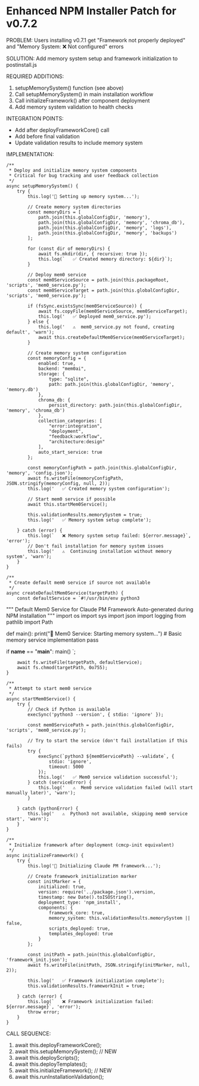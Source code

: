 
Enhanced NPM Installer Patch for v0.7.2
=========================================

PROBLEM: Users installing v0.7.1 get "Framework not properly deployed" and "Memory System: ❌ Not configured" errors

SOLUTION: Add memory system setup and framework initialization to postinstall.js

REQUIRED ADDITIONS:
1. setupMemorySystem() function (see above)
2. Call setupMemorySystem() in main installation workflow
3. Call initializeFramework() after component deployment
4. Add memory system validation to health checks

INTEGRATION POINTS:
- Add after deployFrameworkCore() call
- Add before final validation
- Update validation results to include memory system

IMPLEMENTATION:

    /**
     * Deploy and initialize memory system components
     * Critical for bug tracking and user feedback collection
     */
    async setupMemorySystem() {
        try {
            this.log('🧠 Setting up memory system...');
            
            // Create memory system directories
            const memoryDirs = [
                path.join(this.globalConfigDir, 'memory'),
                path.join(this.globalConfigDir, 'memory', 'chroma_db'),
                path.join(this.globalConfigDir, 'memory', 'logs'),
                path.join(this.globalConfigDir, 'memory', 'backups')
            ];
            
            for (const dir of memoryDirs) {
                await fs.mkdir(dir, { recursive: true });
                this.log(`   ✅ Created memory directory: ${dir}`);
            }
            
            // Deploy mem0 service
            const mem0ServiceSource = path.join(this.packageRoot, 'scripts', 'mem0_service.py');
            const mem0ServiceTarget = path.join(this.globalConfigDir, 'scripts', 'mem0_service.py');
            
            if (fsSync.existsSync(mem0ServiceSource)) {
                await fs.copyFile(mem0ServiceSource, mem0ServiceTarget);
                this.log('   ✅ Deployed mem0_service.py');
            } else {
                this.log('   ⚠️  mem0_service.py not found, creating default', 'warn');
                await this.createDefaultMem0Service(mem0ServiceTarget);
            }
            
            // Create memory system configuration
            const memoryConfig = {
                enabled: true,
                backend: "mem0ai",
                storage: {
                    type: "sqlite",
                    path: path.join(this.globalConfigDir, 'memory', 'memory.db')
                },
                chroma_db: {
                    persist_directory: path.join(this.globalConfigDir, 'memory', 'chroma_db')
                },
                collection_categories: [
                    "error:integration",
                    "deployment", 
                    "feedback:workflow",
                    "architecture:design"
                ],
                auto_start_service: true
            };
            
            const memoryConfigPath = path.join(this.globalConfigDir, 'memory', 'config.json');
            await fs.writeFile(memoryConfigPath, JSON.stringify(memoryConfig, null, 2));
            this.log('   ✅ Created memory system configuration');
            
            // Start mem0 service if possible
            await this.startMem0Service();
            
            this.validationResults.memorySystem = true;
            this.log('   ✅ Memory system setup complete');
            
        } catch (error) {
            this.log(`   ❌ Memory system setup failed: ${error.message}`, 'error');
            // Don't fail installation for memory system issues
            this.log('   ⚠️  Continuing installation without memory system', 'warn');
        }
    }

    /**
     * Create default mem0 service if source not available
     */
    async createDefaultMem0Service(targetPath) {
        const defaultService = `#!/usr/bin/env python3
"""
Default Mem0 Service for Claude PM Framework
Auto-generated during NPM installation
"""
import os
import sys
import json
import logging
from pathlib import Path

def main():
    print("🧠 Mem0 Service: Starting memory system...")
    # Basic memory service implementation
    pass

if __name__ == "__main__":
    main()
`;
        
        await fs.writeFile(targetPath, defaultService);
        await fs.chmod(targetPath, 0o755);
    }

    /**
     * Attempt to start mem0 service
     */
    async startMem0Service() {
        try {
            // Check if Python is available
            execSync('python3 --version', { stdio: 'ignore' });
            
            const mem0ServicePath = path.join(this.globalConfigDir, 'scripts', 'mem0_service.py');
            
            // Try to start the service (don't fail installation if this fails)
            try {
                execSync(`python3 ${mem0ServicePath} --validate`, { 
                    stdio: 'ignore',
                    timeout: 5000 
                });
                this.log('   ✅ Mem0 service validation successful');
            } catch (serviceError) {
                this.log('   ⚠️  Mem0 service validation failed (will start manually later)', 'warn');
            }
            
        } catch (pythonError) {
            this.log('   ⚠️  Python3 not available, skipping mem0 service start', 'warn');
        }
    }

    /**
     * Initialize framework after deployment (cmcp-init equivalent)
     */
    async initializeFramework() {
        try {
            this.log('🔧 Initializing Claude PM framework...');
            
            // Create framework initialization marker
            const initMarker = {
                initialized: true,
                version: require('../package.json').version,
                timestamp: new Date().toISOString(),
                deployment_type: 'npm_install',
                components: {
                    framework_core: true,
                    memory_system: this.validationResults.memorySystem || false,
                    scripts_deployed: true,
                    templates_deployed: true
                }
            };
            
            const initPath = path.join(this.globalConfigDir, 'framework_init.json');
            await fs.writeFile(initPath, JSON.stringify(initMarker, null, 2));
            
            this.log('   ✅ Framework initialization complete');
            this.validationResults.frameworkInit = true;
            
        } catch (error) {
            this.log(`   ❌ Framework initialization failed: ${error.message}`, 'error');
            throw error;
        }
    }
    

CALL SEQUENCE:
1. await this.deployFrameworkCore();
2. await this.setupMemorySystem();        // NEW
3. await this.deployScripts();
4. await this.deployTemplates(); 
5. await this.initializeFramework();      // NEW
6. await this.runInstallationValidation();
